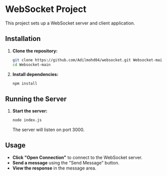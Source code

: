 # WebSocket Project

This project sets up a WebSocket server and client application. 

## Installation

1. **Clone the repository:**

   ```bash
   git clone https://github.com/Adilmohd04/websocket.git Websocket-main
   cd Websocket-main
   ```

2. **Install dependencies:**

   ```bash
   npm install
   ```

## Running the Server

1. **Start the server:**

   ```bash
   node index.js
   ```

   The server will listen on port 3000.


## Usage

- **Click "Open Connection"** to connect to the WebSocket server.
- **Send a message** using the "Send Message" button.
- **View the response** in the message area.

